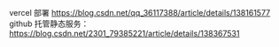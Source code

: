 vercel 部署 https://blog.csdn.net/qq_36117388/article/details/138161577
github 托管静态服务：https://blog.csdn.net/2301_79385221/article/details/138367531
